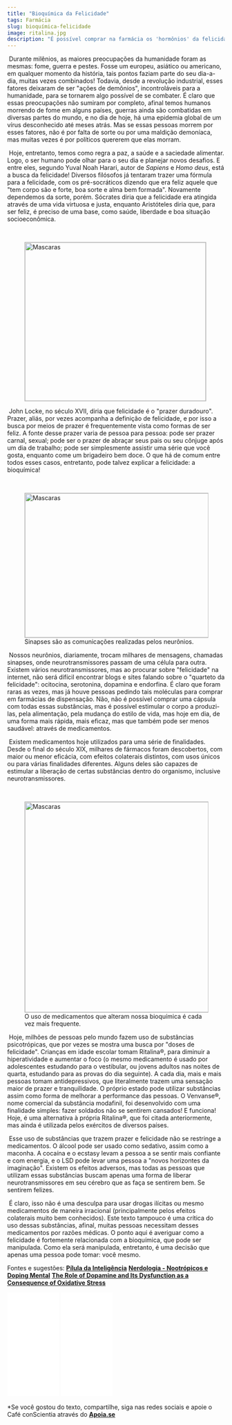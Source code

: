 ```yaml
---
title: "Bioquímica da Felicidade"
tags: Farmácia
slug: bioquímica-felicidade
image: ritalina.jpg
description: "É possível comprar na farmácia os 'hormônios' da felicidade?"
---
```


​	Durante milênios, as maiores preocupações da humanidade foram as mesmas: fome, guerra e pestes. Fosse um europeu, asiático ou americano, em qualquer momento da história, tais pontos faziam parte do seu dia-a-dia, muitas vezes combinados! Todavia, desde a revolução industrial, esses fatores deixaram de ser "ações de demônios", incontroláveis para a humanidade, para se tornarem algo possível de se combater. É claro que essas preocupações não sumiram por completo, afinal temos humanos morrendo de fome em alguns países, guerras ainda são combatidas em diversas partes do mundo, e no dia de hoje, há uma epidemia global de um vírus desconhecido até meses atrás. Mas se essas pessoas morrem por esses fatores, não é por falta de sorte ou por uma maldição demoníaca, mas muitas vezes é por políticos quererem que elas morram. 

​	Hoje, entretanto, temos como regra a paz, a saúde e a saciedade alimentar. Logo, o ser humano pode olhar para o seu dia e planejar novos desafios. E entre eles, segundo Yuval Noah Harari, autor de *Sapiens* e *Homo deus*, está a busca da felicidade! Diversos filósofos já tentaram trazer uma fórmula para a felicidade, com os pré-socráticos dizendo que era feliz aquele que "tem corpo são e forte, boa sorte e alma bem formada". Novamente dependemos da sorte, porém. Sócrates diria que a felicidade era atingida através de uma vida virtuosa e justa, enquanto Aristóteles diria que, para ser feliz, é preciso de uma base, como saúde, liberdade e boa situação socioeconômica. 

​	<figure class="extend">
    <img src="{{ 'aristoteles.jpg' | media(page) }}" width="419" height="367" alt="Mascaras" style="border: 1px solid #BBB" />
    <figcaption></figcaption>
</figure>

​	John Locke, no século XVII, diria que felicidade é o "prazer duradouro". Prazer, aliás, por vezes acompanha a definição de felicidade, e por isso a busca por meios de prazer é frequentemente vista como formas de ser feliz. A fonte desse prazer varia de pessoa para pessoa: pode ser prazer carnal, sexual; pode ser o prazer de abraçar seus pais ou seu cônjuge após um dia de trabalho; pode ser simplesmente assistir uma série que você gosta, enquanto come um brigadeiro bem doce. O que há de comum entre todos esses casos, entretanto, pode talvez explicar a felicidade: a bioquímica! 

​	<figure class="extend">
    <img src="{{ 'sinapses.jpg' | media(page) }}" width="500" height="334" alt="Mascaras" style="border: 1px solid #BBB" />
    <figcaption>Sinapses são as comunicações realizadas pelos neurônios.</figcaption>
</figure>

​	Nossos neurônios, diariamente, trocam milhares de mensagens, chamadas sinapses, onde neurotransmissores passam de uma célula para outra. Existem vários neurotransmissores, mas ao procurar sobre "felicidade" na internet, não será difícil encontrar blogs e sites falando sobre o "quarteto da felicidade": ocitocina, serotonina, dopamina e endorfina. É claro que foram raras as vezes, mas já houve pessoas pedindo tais moléculas para comprar em farmácias de dispensação. Não, não é possível comprar uma cápsula com todas essas substâncias, mas é possível estimular o corpo a produzi-las, pela alimentação, pela mudança do estilo de vida, mas hoje em dia, de uma forma mais rápida, mais eficaz, mas que também pode ser menos saudável: através de medicamentos. 

​	Existem medicamentos hoje utilizados para uma série de finalidades. Desde o final do século XIX, milhares de fármacos foram descobertos, com maior ou menor eficácia, com efeitos colaterais distintos, com usos únicos ou para várias finalidades diferentes. Alguns deles são capazes de estimular a liberação de certas substâncias dentro do organismo, inclusive neurotransmissores.

​	<figure class="extend">
    <img src="{{ 'Antidepressivos.jpg' | media(page) }}" width="768" height="487" alt="Mascaras" style="border: 1px solid #BBB" />
    <figcaption>O uso de medicamentos que alteram nossa bioquímica é cada vez mais frequente.</figcaption>
</figure>

​	Hoje, milhões de pessoas pelo mundo fazem uso de substâncias psicotrópicas, que por vezes se mostra uma busca por "doses de felicidade". Crianças em idade escolar tomam Ritalina®, para diminuir a hiperatividade e aumentar o foco (o mesmo medicamento é usado por adolescentes estudando para o vestibular, ou jovens adultos nas noites de quarta, estudando para as provas do dia seguinte). A cada dia, mais e mais pessoas tomam antidepressivos, que literalmente trazem uma sensação maior de prazer e tranquilidade. O próprio estado pode utilizar substâncias assim como forma de melhorar a performance das pessoas. O Venvanse®, nome comercial da substância modafinil, foi desenvolvido com uma finalidade simples: fazer soldados não se sentirem cansados! E funciona! Hoje, é uma alternativa à própria Ritalina®, que foi citada anteriormente, mas ainda é utilizada pelos exércitos de diversos países. 

​	Esse uso de substâncias que trazem prazer e felicidade não se restringe a medicamentos. O álcool pode ser usado como sedativo, assim como a maconha. A cocaína e o ecstasy levam a pessoa a se sentir mais confiante e com energia, e o LSD pode levar uma pessoa a "novos horizontes da imaginação". Existem os efeitos adversos, mas todas as pessoas que utilizam essas substâncias buscam apenas uma forma de liberar neurotransmissores em seu cérebro que as faça se sentirem bem. Se sentirem felizes. 

​	É claro, isso não é uma desculpa para usar drogas ilícitas ou mesmo medicamentos de maneira irracional (principalmente pelos efeitos colaterais muito bem conhecidos). Este texto tampouco é uma crítica do uso dessas substâncias, afinal, muitas pessoas necessitam desses medicamentos por razões médicas. O ponto aqui é averiguar como a felicidade é fortemente relacionada com a bioquímica, que pode ser manipulada. Como ela será manipulada, entretanto, é uma decisão que apenas uma pessoa pode tomar: você mesmo.

Fontes e sugestões:
**[Pílula da Inteligência](https://super.abril.com.br/ciencia/a-pilula-da-inteligencia/)**
**[Nerdologia - Nootrópicos e Doping Mental](https://www.youtube.com/watch?v=y1trAtccL2w)**
**[The Role of Dopamine and Its Dysfunction as a Consequence of Oxidative Stress](http://downloads.hindawi.com/journals/omcl/2016/9730467.pdf)**

<iframe style="width:120px;height:240px;" marginwidth="0" marginheight="0" scrolling="no" frameborder="0" src="//ws-na.amazon-adsystem.com/widgets/q?ServiceVersion=20070822&OneJS=1&Operation=GetAdHtml&MarketPlace=BR&source=ss&ref=as_ss_li_til&ad_type=product_link&tracking_id=cafeconscie04-20&language=pt_BR&marketplace=amazon&region=BR&placement=8535928197&asins=8535928197&linkId=a21e02147bd142013b167286c31f6d8d&show_border=true&link_opens_in_new_window=true"></iframe>
<iframe style="width:120px;height:240px;" marginwidth="0" marginheight="0" scrolling="no" frameborder="0" src="//ws-na.amazon-adsystem.com/widgets/q?ServiceVersion=20070822&OneJS=1&Operation=GetAdHtml&MarketPlace=BR&source=ss&ref=as_ss_li_til&ad_type=product_link&tracking_id=cafeconscie04-20&language=pt_BR&marketplace=amazon&region=BR&placement=8525432180&asins=8525432180&linkId=582a44b0e05bb35b34d2a7efc8268cc7&show_border=true&link_opens_in_new_window=true"></iframe>

*Se você gostou do texto, compartilhe, siga nas redes sociais e apoie o Café conScientia através do **[Apoia.se](https://apoia.se/cafeconscientia)**